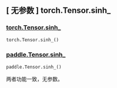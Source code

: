 ## [ 无参数 ] torch.Tensor.sinh_

### [torch.Tensor.sinh_](https://pytorch.org/docs/stable/generated/torch.Tensor.sinh_.html)

```python
torch.Tensor.sinh_()
```

### [paddle.Tensor.sinh_]()

```python
paddle.Tensor.sinh_()
```

两者功能一致，无参数。
